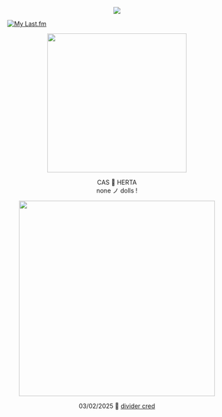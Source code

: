 <p align="center"> <img src="https://komarev.com/ghpvc/?username=aoyagiis&label=pictures_taken_୨୧&style=plastic&color=b07eff" </p>

[![My Last.fm](https://lastfm-recently-played.vercel.app/api?user=meltdwn&count=1&show_user=header&header_size=normal_stats_only&loved=true&loved_style=2&width=1000)](https://www.last.fm/user/meltdwn)

<p align="center"> <img src="https://i.postimg.cc/BvyVpBys/yukinya.png" width="320" </p> 

 <p align="center"> CAS 🔮 HERTA <br> none ノ dolls !

 <p align="center"> <img src="https://i.postimg.cc/1zqDw01L/mafy.png" width="450" </p>

 <div align="center">

03/02/2025 💜 [divider cred](https://www.tumblr.com/revivalrequiem/739690226305417216/koi-fish-themed-koi-fish-set-free-to-use?source=share)
